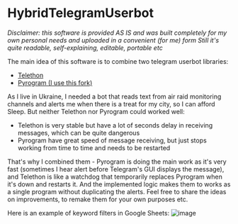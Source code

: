 # HybridTelegramUserbot

_Disclaimer: this software is provided AS IS and was built completely for my own personal needs and uploaded in a convenient (for me) form_
_Still it's quite readable, self-explaining, editable, portable etc_

The main idea of this software is to combine two telegram userbot libraries:

* [Telethon](https://github.com/LonamiWebs/Telethon)
* [Pyrogram (I use this fork)](https://github.com/KurimuzonAkuma/pyrogram)

As I live in Ukraine, I needed a bot that reads text from air raid monitoring channels and alerts me when there is a treat for my city, so I can afford Sleep.
But neither Telethon nor Pyrogram could worked well:
* Telethon is very stable but have a lot of seconds delay in receiving messages, which can be quite dangerous
* Pyrogram have great speed of message receiving, but just stops working from time to time and needs to be restarted

That's why I combined them - Pyrogram is doing the main work as it's very fast (sometimes I hear alert before Telegram's GUI displays the message), and Telethon is like a watchdog that temporarily replaces Pyrogram when it's down and restarts it.
And the implemented logic makes them to works as a single program without duplicating the alerts.
Feel free to share the ideas on improvements, to remake them for your own purposes etc.

Here is an example of keyword filters in Google Sheets:
![image](https://github.com/user-attachments/assets/27e7501e-9601-4146-ada9-7a9f1a4b5974)
